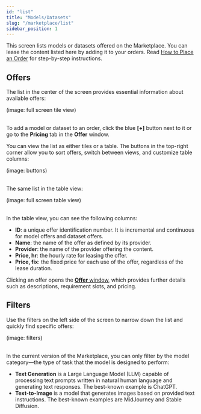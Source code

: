 ```yaml
---
id: "list"
title: "Models/Datasets"
slug: "/marketplace/list"
sidebar_position: 1
---
```


This screen lists models or datasets offered on the Marketplace. You can lease the content listed here by adding it to your orders. Read [How to Place an Order](/marketplace/guides/place-order) for step-by-step instructions.

## Offers

The list in the center of the screen provides essential information about available offers:

(image: full screen tile view)
<br/>
<br/>

To add a model or dataset to an order, click the blue **[+]** button next to it or go to the **Pricing** tab in the **Offer** window.

You can view the list as either tiles or a table. The buttons in the top-right corner allow you to sort offers, switch between views, and customize table columns:

(image: buttons)
<br/>
<br/>

The same list in the table view:

(image: full screen table view)
<br/>
<br/>

In the table view, you can see the following columns:

- **ID**: a unique offer identification number. It is incremental and continuous for model offers and dataset offers.
- **Name**: the name of the offer as defined by its provider.
- **Provider**: the name of the provider offering the content.
- **Price, hr**: the hourly rate for leasing the offer.
- **Price, fix**: the fixed price for each use of the offer, regardless of the lease duration.

Clicking an offer opens the [**Offer** window](/marketplace/marketplace/offer), which provides further details such as descriptions, requirement slots, and pricing.

## Filters

Use the filters on the left side of the screen to narrow down the list and quickly find specific offers:

(image: filters)
<br/>
<br/>

In the current version of the Marketplace, you can only filter by the model category—the type of task that the model is designed to perform:

- **Text Generation** is a Large Language Model (LLM) capable of processing text prompts written in natural human language and generating text responses. The best-known example is ChatGPT.
- **Text-to-Image** is a model that generates images based on provided text instructions. The best-known examples are MidJourney and Stable Diffusion.